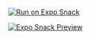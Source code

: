 [![Run on Expo Snack](https://img.shields.io/badge/Run%20on-Expo%20Snack-blue)](https://snack.expo.dev/@mahmoud_bahar/tasks)

[![Expo Snack Preview](https://link-to-your-screenshot.png)](https://snack.expo.dev/@mahmoud_bahar/tasks)

